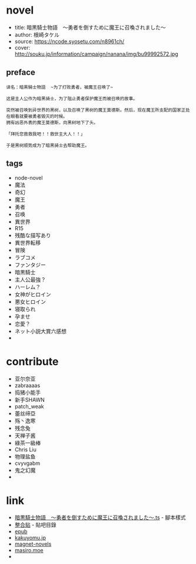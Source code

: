 
# novel

- title: 暗黒騎士物語　～勇者を倒すために魔王に召喚されました～
- author: 根崎タケル
- source: https://ncode.syosetu.com/n8961ch/
- cover: http://souku.jp/information/campaign/nanana/img/bu99992572.jpg

## preface

```
译名：暗黒騎士物語  ~为了打败勇者，被魔王召唤了~

这是主人公作为暗黑骑士，为了阻止勇者保护魔王而被召唤的故事。

突然被召唤到异世界的黑树，以及召唤了黑树的魔王莫德斯。然后，现在魔王所支配的国家正处在眼看就要被勇者毁灭的时候。
拥有凶恶外表的魔王莫德斯，向黑树地下了头。

「拜托您救救我吧！！救世主大人！！」  

于是黑树顺势成为了暗黑骑士去帮助魔王。
```

## tags

- node-novel
- 魔法
- 奇幻
- 魔王
- 勇者
- 召唤
- 異世界
- R15 
- 残酷な描写あり 
- 異世界転移 
- 冒険 
- ラブコメ 
- ファンタジー 
- 暗黒騎士 
- 主人公最強？ 
- ハーレム？ 
- 女神がヒロイン 
- 悪女ヒロイン 
- 寝取られ 
- 孕ませ 
- 恋愛？ 
- ネット小説大賞六感想
- 

# contribute

- 亚尔奈亚
- zabraaaas
- 捣猪小能手
- 新手SHAWN
- patch_weak
- 蕾丝缔亞
- 殇丶逸寒
- 残念兔
- 天禅子酱
- 綠茶一級棒
- Chris Liu
- 物理盐鱼
- cvyvgabm
- 鬼之幻魔
- 

# link

* [暗黒騎士物語　～勇者を倒すために魔王に召喚されました～.ts](https://github.com/bluelovers/node-novel/blob/master/lib/locales/%E6%9A%97%E9%BB%92%E9%A8%8E%E5%A3%AB%E7%89%A9%E8%AA%9E%E3%80%80%EF%BD%9E%E5%8B%87%E8%80%85%E3%82%92%E5%80%92%E3%81%99%E3%81%9F%E3%82%81%E3%81%AB%E9%AD%94%E7%8E%8B%E3%81%AB%E5%8F%AC%E5%96%9A%E3%81%95%E3%82%8C%E3%81%BE%E3%81%97%E3%81%9F%EF%BD%9E.ts) - 腳本樣式
* [整合贴](https://tieba.baidu.com/p/5473361593 "整合贴") - 貼吧目錄
* [epub](https://tieba.baidu.com/p/5515573122 "以整合txt為基礎的整合epub 與 txt分割")
* [kakuyomu.jp](https://kakuyomu.jp/works/1177354054885318680)
* [magnet-novels](https://www.magnet-novels.com/novels/56184)
* [masiro.moe](https://masiro.moe/forum.php?mod=forumdisplay&fid=75&page=1)
* 

